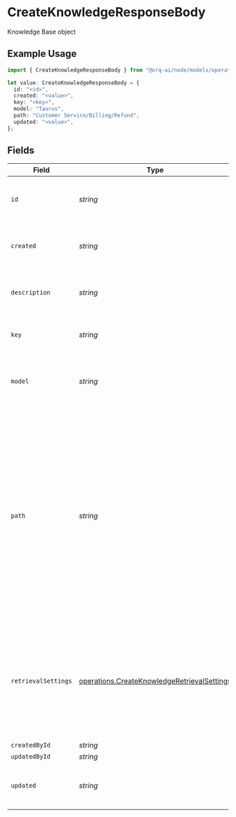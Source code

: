 # CreateKnowledgeResponseBody

Knowledge Base object

## Example Usage

```typescript
import { CreateKnowledgeResponseBody } from "@orq-ai/node/models/operations";

let value: CreateKnowledgeResponseBody = {
  id: "<id>",
  created: "<value>",
  key: "<key>",
  model: "Taurus",
  path: "Customer Service/Billing/Refund",
  updated: "<value>",
};
```

## Fields

| Field                                                                                                                                                                                                                                           | Type                                                                                                                                                                                                                                            | Required                                                                                                                                                                                                                                        | Description                                                                                                                                                                                                                                     | Example                                                                                                                                                                                                                                         |
| ----------------------------------------------------------------------------------------------------------------------------------------------------------------------------------------------------------------------------------------------- | ----------------------------------------------------------------------------------------------------------------------------------------------------------------------------------------------------------------------------------------------- | ----------------------------------------------------------------------------------------------------------------------------------------------------------------------------------------------------------------------------------------------- | ----------------------------------------------------------------------------------------------------------------------------------------------------------------------------------------------------------------------------------------------- | ----------------------------------------------------------------------------------------------------------------------------------------------------------------------------------------------------------------------------------------------- |
| `id`                                                                                                                                                                                                                                            | *string*                                                                                                                                                                                                                                        | :heavy_check_mark:                                                                                                                                                                                                                              | The unique identifier of the knowledge base.                                                                                                                                                                                                    |                                                                                                                                                                                                                                                 |
| `created`                                                                                                                                                                                                                                       | *string*                                                                                                                                                                                                                                        | :heavy_check_mark:                                                                                                                                                                                                                              | The creation date of the knowledge base.                                                                                                                                                                                                        |                                                                                                                                                                                                                                                 |
| `description`                                                                                                                                                                                                                                   | *string*                                                                                                                                                                                                                                        | :heavy_minus_sign:                                                                                                                                                                                                                              | The description of the knowledge base.                                                                                                                                                                                                          |                                                                                                                                                                                                                                                 |
| `key`                                                                                                                                                                                                                                           | *string*                                                                                                                                                                                                                                        | :heavy_check_mark:                                                                                                                                                                                                                              | The unique key of the knowledge base.                                                                                                                                                                                                           |                                                                                                                                                                                                                                                 |
| `model`                                                                                                                                                                                                                                         | *string*                                                                                                                                                                                                                                        | :heavy_check_mark:                                                                                                                                                                                                                              | The embeddings model used for the knowledge base.                                                                                                                                                                                               |                                                                                                                                                                                                                                                 |
| `path`                                                                                                                                                                                                                                          | *string*                                                                                                                                                                                                                                        | :heavy_minus_sign:                                                                                                                                                                                                                              | The path where the entity is stored in the project structure. The first element of the path always represents the project name. Any subsequent path element after the project will be created as a folder in the project if it does not exists. | Customer Service/Billing/Refund                                                                                                                                                                                                                 |
| `retrievalSettings`                                                                                                                                                                                                                             | [operations.CreateKnowledgeRetrievalSettings](../../models/operations/createknowledgeretrievalsettings.md)                                                                                                                                      | :heavy_minus_sign:                                                                                                                                                                                                                              | The retrieval settings for the knowledge base. If not provider, Hybrid Search will be used as a default query strategy.                                                                                                                         |                                                                                                                                                                                                                                                 |
| `createdById`                                                                                                                                                                                                                                   | *string*                                                                                                                                                                                                                                        | :heavy_minus_sign:                                                                                                                                                                                                                              | N/A                                                                                                                                                                                                                                             |                                                                                                                                                                                                                                                 |
| `updatedById`                                                                                                                                                                                                                                   | *string*                                                                                                                                                                                                                                        | :heavy_minus_sign:                                                                                                                                                                                                                              | N/A                                                                                                                                                                                                                                             |                                                                                                                                                                                                                                                 |
| `updated`                                                                                                                                                                                                                                       | *string*                                                                                                                                                                                                                                        | :heavy_check_mark:                                                                                                                                                                                                                              | The last update date of the knowledge base.                                                                                                                                                                                                     |                                                                                                                                                                                                                                                 |